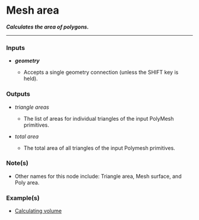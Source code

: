 # Mesh area

**_Calculates the area of polygons._**

---


### Inputs

* **_geometry_**

  * Accepts a single geometry connection (unless the SHIFT key is held).


### Outputs

* _triangle areas_

  * The list of areas for individual triangles of the input PolyMesh primitives.

* _total area_

  * The total area of all triangles of the input Polymesh primitives.


### Note(s)

* Other names for this node include: Triangle area, Mesh surface, and Poly area.


### Example(s)

* <a href="https://creator.trimble.com/graph?assetURI=whp:1647f115-7ba5-4b1e-909f-2991d0caf8ca&version=latest" target="_blank">Calculating volume</a>